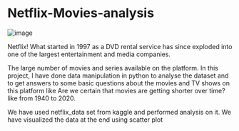 # Netflix-Movies-analysis
![image](https://user-images.githubusercontent.com/100124377/227787448-f44d1604-8386-4b45-8be8-712e36014f98.png)

Netflix! What started in 1997 as a DVD rental service has since exploded into one of the largest entertainment and media companies.

The large number of movies and series available on the platform. In this project, I have done data manipulation in python to analyse the dataset 
and to get answers to some basic questions about the movies and TV shows on this platform like Are we certain that movies are getting shorter over 
time? like from 1940 to 2020.

We have used netflix_data set from kaggle and performed analysis on it. We have visualized the data at the end using scatter plot
